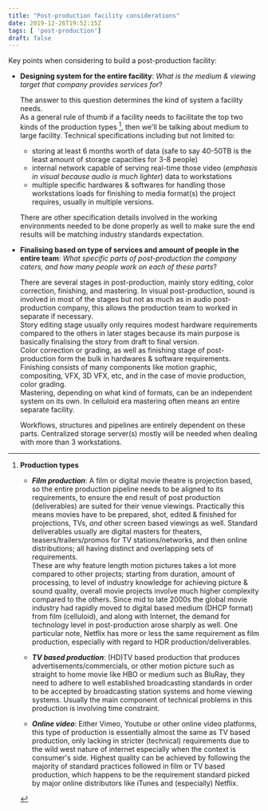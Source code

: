 ```yaml
---
title: "Post-production facility considerations"
date: 2019-12-26T19:52:15Z
tags: [ 'post-production']
draft: false
---
```


Key points when considering to build a post-production facility:

- **Designing system for the entire facility**: _What is the medium & viewing target that company provides services for_?     
    
    The answer to this question determines the kind of system a facility needs.    
    As a general rule of thumb if a facility needs to facilitate the top two kinds of the production types [^note], then we'll be talking about medium to large facility. Technical specifications including but not limited to: 
    - storing at least 6 months worth of data (safe to say 40-50TB is the least amount of storage capacities for 3-8 people)
    - internal network capable of serving real-time those video (_emphasis in visual because audio is much lighter_) data to workstations
    - multiple specific hardwares & softwares for handling those workstations loads for finishing to media format(s) the project requires, usually in multiple versions. 

    There are other specification details involved in the working environments needed to be done properly as well to make sure the end results will be matching industry standards expectation. 

- **Finalising based on type of services and amount of people in the entire team**: _What specific parts of post-production the company caters, and how many people work on each of these parts_?     

    There are several stages in post-production, mainly story editing, color correction, finishing, and mastering. In visual post-production, sound is involved in most of the stages but not as much as in audio post-production company, this allows the production team to worked in separate if necessary.    
    Story editing stage usually only requires modest hardware requirements compared to the others in later stages because its main purpose is basically finalising the story from draft to final version.    
    Color correction or grading, as well as finishing stage of post-production form the bulk in hardwares & software requirements.      
    Finishing consists of many components like motion graphic, compositing, VFX, 3D VFX, etc, and in the case of movie production, color grading.         
    Mastering, depending on what kind of formats, can be an independent system on its own. In celluloid era mastering often means an entire separate facility.
         
    Workflows, structures and pipelines are entirely dependent on these parts. Centralized storage server(s) mostly will be needed when dealing with more than 3 workstations. 


 
[^note]: **Production types**

    - **_Film production_**: A film or digital movie theatre is projection based, so the entire production pipeline needs to be aligned to its requirements, to ensure the end result of post production (deliverables) are suited for their venue viewings. Practically this means movies have to be prepared, shot, edited & finished for projections, TVs, _and_ other screen based viewings as well. Standard deliverables usually are digital masters for theaters, teasers/trailers/promos for TV stations/networks, and then online distributions; all having distinct and overlapping sets of requirements.     
    These are why feature length motion pictures takes a lot more compared to other projects; starting from duration, amount of processing, to level of industry knowledge for achieving picture & sound quality, overall movie projects involve much higher complexity compared to the others. Since mid to late 2000s the global movie industry had rapidly moved to digital based medium (DHCP format) from film (celluloid), and along with Internet, the demand for technology level in post-production arose sharply as well. One particular note, Netflix has more or less the same requirement as film production, especially with regard to HDR production/deliverables.
    
    - **_TV based production_**: (HD)TV based production that produces advertisements/commercials, or other motion picture such as straight to home movie like HBO or medium such as BluRay, they need to adhere to well established broadcasting standards in order to be accepted by broadcasting station systems and home viewing systems. Usually the main component of technical problems in this production is involving time constraint.
    
    - **_Online video_**: Either Vimeo, Youtube or other online video platforms, this type of production is essentially almost the same as TV based production, only lacking in stricter (technical) requirements due to the wild west nature of internet especially when the context is consumer's side. Highest quality can be achieved by following the majority of standard practices followed in film or TV based production, which happens to be the requirement standard picked by major online distributors like iTunes and (especially) Netflix. 
